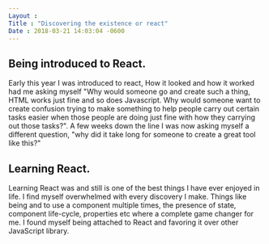 ```yaml
---
Layout :
Title : "Discovering the existence or react"
Date : 2018-03-21 14:03:04 -0600
--- 
```


## Being introduced to React.
Early this year I was introduced to react, How it looked and how it worked had me asking myself "Why would someone go and create such a thing, HTML works just fine and so does Javascript. Why would someone want to create confusion trying to make something to help people carry out certain tasks easier when those people are doing just fine with how they carrying out those tasks?".
A few weeks down the line I was now asking myself a different question, "why did it take long for someone to create a great tool like this?"
## Learning React.
Learning React was and still is one of the best things I have ever enjoyed in life. I find myself overwhelmed with every discovery I make.
Things like being and to use a component multiple times, the presence of state, component life-cycle, properties etc where a complete game changer for me.
I found myself being attached to React and favoring it over other JavaScript library.